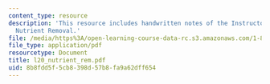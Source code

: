 ```yaml
---
content_type: resource
description: 'This resource includes handwritten notes of the Instructor on the topic:
  Nutrient Removal.'
file: /media/https%3A/open-learning-course-data-rc.s3.amazonaws.com/1-85-water-and-wastewater-treatment-engineering-spring-2006/8b8fdd5f5cb8398d57b8fa9a62dff654_l20_nutrient_rem.pdf
file_type: application/pdf
resourcetype: Document
title: l20_nutrient_rem.pdf
uid: 8b8fdd5f-5cb8-398d-57b8-fa9a62dff654
---
```

